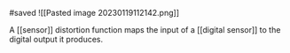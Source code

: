 #saved
![[Pasted image 20230119112142.png]]

A [[sensor]] distortion function maps the input of a [[digital sensor]] to the digital output it produces. 